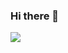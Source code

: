 ### Hi there 👋

[![](https://github.com/saadeghi/saadeghi/blob/master/dino.gif)](https://github.com/abhisheknaiidu/awesome-github-profile-readme)
